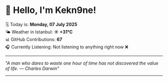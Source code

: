 # 👋 Hello, I'm Kekn9ne!

🗓️ Today is: **Monday, 07 July 2025**  
🌤️ Weather in Istanbul: **☀️   +31°C**  
📊 GitHub Contributions: **67**  
🎧 Currently Listening: Not listening to anything right now ❌

---

_"A man who dares to waste one hour of time has not discovered the value of life. — *Charles Darwin*"_

---
